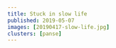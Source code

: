 ```yaml
---
title: Stuck in slow life
published: 2019-05-07
images: [20190417-slow-life.jpg]
clusters: [panse]
---
```

